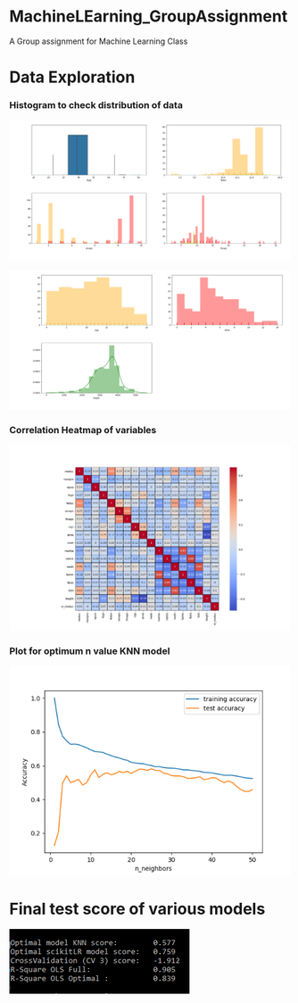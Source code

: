 # MachineLEarning_GroupAssignment
A Group assignment for Machine Learning Class

# Data Exploration
### Histogram to check distribution of data
![](/images/01_Exploration_1.png)

![](/images/02_Data_Exploration_2.png)

### Correlation Heatmap of variables
![](/images/03_Correlation_Heatmap.png)

### Plot for optimum n value KNN model
![](/images/04_KNN_optimum_n_value.png)

# Final test score of various models
![](/images/05_Models_Score.PNG)
